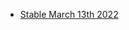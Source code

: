 - [Stable March 13th 2022](https://github.com/bgoonz/BGOONZ_BLOG_2.0/commit/c3f30229ac3dcd19ff54798227ce065c216e0c11)
